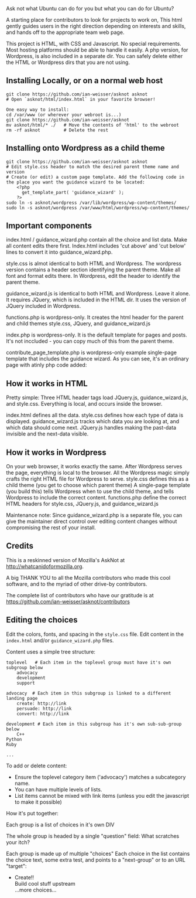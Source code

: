 Ask not what Ubuntu can do for you but what you can do for Ubuntu? 

A starting place for contributors to look for projects to work on, This html gently guides users in the right direction depending on interests and skills, and hands off to the appropriate team web page.

This project is HTML, with CSS and Javascript. No special requirements. Most hosting platforms should be able to handle it easily.
A php version, for Wordpress, is also included in a separate dir. You can safely delete either the HTML or Wordpress dirs that you are not using.


## Installing Locally, or on a normal web host

    git clone https://github.com/ian-weisser/asknot asknot
    # Open `asknot/html/index.html` in your favorite browser!

    One easy way to install:
    cd /var/www (or wherever your webroot is...)
    git clone https://github.com/ian-weisser/asknot
    mv asknot/html/* ./   # Move the contents of 'html' to the webroot
    rm -rf asknot         # Delete the rest


## Installing onto Wordpress as a child theme

    git clone https://github.com/ian-weisser/asknot asknot
    # Edit style.css header to match the desired parent theme name and version
    # Create (or edit) a custom page template. Add the following code in the place you want the guidance wizard to be located:
        <?php
          get_template_part( 'guidance_wizard' );
        ?> 
    sudo ln -s asknot/wordpress /var/lib/wordpress/wp-content/themes/
    sudo ln -s asknot/wordpress /var/www/html/wordpress/wp-content/themes/

## Important components

index.html / guidance_wizard.php contain all the choice and list data. Make all content edits there first. Index.html includes 'cut above' and 'cut below' lines to convert it into guidance_wizard.php.

style.css is almot identical to both HTML and Wordpress. The wordpress version contains a header section identifying the parent theme. Make all font and format edits there. In Wordpress, edit the header to identify the parent theme.

guidance_wizard.js is identical to both HTML and Wordpress. Leave it alone. It requires JQuery, which is included in the HTML dir. It uses the version of JQuery included in Wordpress.

functions.php is wordpress-only. It creates the html header for the parent and child themes style.css, JQuery, and guidance_wizard.js

index.php is wordpress-only. It is the default template for pages and posts. It's not inccluded - you can copy much of this from the parent theme.

contribute_page_template.php is wordpress-only example single-page template that includes the guidance wizard. As you can see, it's an ordinary page with atinly php code added:
<?php
  get_template_part( 'guidance_wizard' );
?>


## How it works in HTML

Pretty simple: Three HTML header tags load JQuery.js, guidance_wizard.js, and style.css. Everything is local, and occurs inside the browser.

index.html defines all the data.
style.css defines how each type of data is displayed.
guidance_wizard.js tracks which data you are looking at, and which data should come next.
JQuery.js handles making the past-data invisible and the next-data visible.


## How it works in Wordpress

On your web browser, it works exactly the same. After Wordpress serves the page, everything is local to the browser.
All the Wordpress magic simply crafts the right HTML file for Wordpress to serve.
style.css defines this as a child theme (you get to choose which parent theme)
A single-page template (you build this) tells Wordpress when to use the child theme, and tells Wordpress to include the correct content. 
functions.php define the correct HTML headers for style.css, JQuery.js, and guidance_wizard.js

Maintenance note: Since guidance_wizard.php is a separate file, you can give the maintainer direct control over editing content changes without compromising the rest of your install.


## Credits

This is a reskinned version of Mozilla's AskNot at http://whatcanidoformozilla.org.

A big THANK YOU to all the Mozilla contributors who made this cool software, and to the myriad of other drive-by contributors.

The complete list of contributors who have our gratitude is at https://github.com/ian-weisser/asknot/contributors

## Editing the choices

Edit the colors, fonts, and spacing in the `style.css` file.
Edit content in the `index.html` and/or `guidance_wizard.php` files.

Content uses a simple tree structure:

    toplevel   # Each item in the toplevel group must have it's own subgroup below
        advocacy
        development
        support

    advocacy  # Each item in this subgroup is linked to a different landing page
        create: http://link
        persuade: http://link
        convert: http://link

    development # Each item in this subgroup has it's own sub-sub-group below
        C++
	Python
	Ruby

    ...

To add or delete content:
- Ensure the toplevel category item ('advocacy') matches a subcategory name.
- You can have multiple levels of lists.
- List items cannot be mixed with link items (unless you edit the javascript to make it possible)

How it's put together:

Each group is a list of choices in it's own DIV <div class="group" id="advocacy">

The whole group is headed by a single "question" field: <span class="question">What scratches your itch?</span>

Each group is made up of multiple "choices" Each choice in the list contains the choice text, some extra test, and points to a "next-group" or to an URL "target": 
<ul class="choices">
  <li target="http://upstream-project">Create!!
     <div class="extra">Build cool stuff upstream</div>
  </li>
  ...more choices...
</ul>
